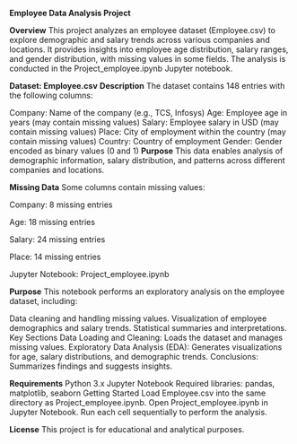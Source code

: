 **Employee Data Analysis Project**


**Overview**
This project analyzes an employee dataset (Employee.csv) to explore demographic and salary trends across various companies and locations. It provides insights into employee age distribution, salary ranges, and gender distribution, with missing values in some fields. The analysis is conducted in the Project_employee.ipynb Jupyter notebook.

**Dataset: Employee.csv**
**Description**
The dataset contains 148 entries with the following columns:

Company: Name of the company (e.g., TCS, Infosys)
Age: Employee age in years (may contain missing values)
Salary: Employee salary in USD (may contain missing values)
Place: City of employment within the country (may contain missing values)
Country: Country of employment
Gender: Gender encoded as binary values (0 and 1)
**Purpose**
This data enables analysis of demographic information, salary distribution, and patterns across different companies and locations.

**Missing Data**
Some columns contain missing values:

Company: 8 missing entries

Age: 18 missing entries

Salary: 24 missing entries

Place: 14 missing entries

Jupyter Notebook: Project_employee.ipynb

**Purpose**
This notebook performs an exploratory analysis on the employee dataset, including:

Data cleaning and handling missing values.
Visualization of employee demographics and salary trends.
Statistical summaries and interpretations.
Key Sections
Data Loading and Cleaning: Loads the dataset and manages missing values.
Exploratory Data Analysis (EDA): Generates visualizations for age, salary distributions, and demographic trends.
Conclusions: Summarizes findings and suggests insights.

**Requirements**
Python 3.x
Jupyter Notebook
Required libraries: pandas, matplotlib, seaborn
Getting Started
Load Employee.csv into the same directory as Project_employee.ipynb.
Open Project_employee.ipynb in Jupyter Notebook.
Run each cell sequentially to perform the analysis.

**License**
This project is for educational and analytical purposes.
